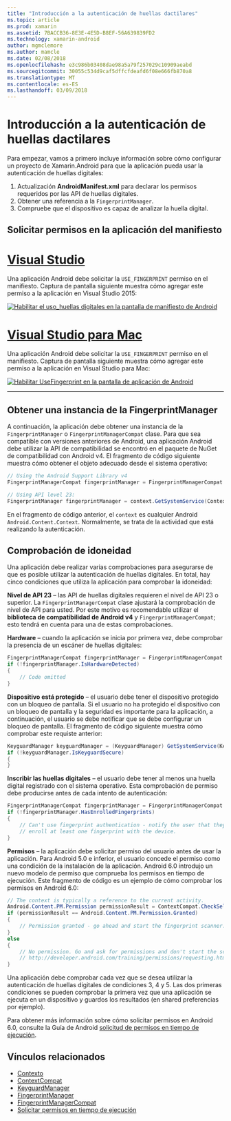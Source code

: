 ```yaml
---
title: "Introducción a la autenticación de huellas dactilares"
ms.topic: article
ms.prod: xamarin
ms.assetid: 7BACCB36-8E3E-4E5D-B8EF-56A639839FD2
ms.technology: xamarin-android
author: mgmclemore
ms.author: mamcle
ms.date: 02/08/2018
ms.openlocfilehash: e3c986b03408dae98a5a79f257029c10909aeabd
ms.sourcegitcommit: 30055c534d9caf5dffcfdeafd6f08e666fb870a8
ms.translationtype: MT
ms.contentlocale: es-ES
ms.lasthandoff: 03/09/2018
---
```

# <a name="getting-started-with-fingerprint-authentication"></a>Introducción a la autenticación de huellas dactilares

Para empezar, vamos a primero incluye información sobre cómo configurar un proyecto de Xamarin.Android para que la aplicación pueda usar la autenticación de huellas digitales:

1. Actualización **AndroidManifest.xml** para declarar los permisos requeridos por las API de huellas digitales.
2. Obtener una referencia a la `FingerprintManager`.
3. Compruebe que el dispositivo es capaz de analizar la huella digital.

## <a name="requesting-permissions-in-the-application-manifest"></a>Solicitar permisos en la aplicación del manifiesto

# <a name="visual-studiotabvswin"></a>[Visual Studio](#tab/vswin)

Una aplicación Android debe solicitar la `USE_FINGERPRINT` permiso en el manifiesto. Captura de pantalla siguiente muestra cómo agregar este permiso a la aplicación en Visual Studio 2015:

[![Habilitar el uso\_huellas digitales en la pantalla de manifiesto de Android](get-started-images/fingerprint-01-vs.png)](get-started-images/fingerprint-01-vs.png#lightbox) 

# <a name="visual-studio-for-mactabvsmac"></a>[Visual Studio para Mac](#tab/vsmac)

Una aplicación Android debe solicitar la `USE_FINGERPRINT` permiso en el manifiesto. Captura de pantalla siguiente muestra cómo agregar este permiso a la aplicación en Visual Studio para Mac:

[![Habilitar UseFingerprint en la pantalla de aplicación de Android](get-started-images/fingerprint-01-xs.png)](get-started-images/fingerprint-01-xs.png#lightbox) 

-----

## <a name="getting-an-instance-of-the-fingerprintmanager"></a>Obtener una instancia de la FingerprintManager

A continuación, la aplicación debe obtener una instancia de la `FingerprintManager` o `FingerprintManagerCompat` clase. Para que sea compatible con versiones anteriores de Android, una aplicación Android debe utilizar la API de compatibilidad se encontró en el paquete de NuGet de compatibilidad con Android v4. El fragmento de código siguiente muestra cómo obtener el objeto adecuado desde el sistema operativo: 

```csharp
// Using the Android Support Library v4
FingerprintManagerCompat fingerprintManager = FingerprintManagerCompat.From(context);

// Using API level 23:
FingerprintManager fingerprintManager = context.GetSystemService(Context.FingerprintService) as FingerprintManager;
```  

En el fragmento de código anterior, el `context` es cualquier Android `Android.Content.Context`. Normalmente, se trata de la actividad que está realizando la autenticación.

## <a name="checking-for-eligibility"></a>Comprobación de idoneidad

Una aplicación debe realizar varias comprobaciones para asegurarse de que es posible utilizar la autenticación de huellas digitales. En total, hay cinco condiciones que utiliza la aplicación para comprobar la idoneidad:  
 

**Nivel de API 23** &ndash; las API de huellas digitales requieren el nivel de API 23 o superior. La `FingerprintManagerCompat` clase ajustará la comprobación de nivel de API para usted. Por este motivo es recomendable utilizar el **biblioteca de compatibilidad de Android v4** y `FingerprintManagerCompat`; esto tendrá en cuenta para una de estas comprobaciones.

**Hardware** &ndash; cuando la aplicación se inicia por primera vez, debe comprobar la presencia de un escáner de huellas digitales:

```csharp
FingerprintManagerCompat fingerprintManager = FingerprintManagerCompat.From(context);
if (!fingerprintManager.IsHardwareDetected)
{
    // Code omitted
}
```
    
**Dispositivo está protegido** &ndash; el usuario debe tener el dispositivo protegido con un bloqueo de pantalla. Si el usuario no ha protegido el dispositivo con un bloqueo de pantalla y la seguridad es importante para la aplicación, a continuación, el usuario se debe notificar que se debe configurar un bloqueo de pantalla. El fragmento de código siguiente muestra cómo comprobar este requiste anterior:

```csharp
KeyguardManager keyguardManager = (KeyguardManager) GetSystemService(KeyguardService);
if (!keyguardManager.IsKeyguardSecure)
{
}
```

**Inscribir las huellas digitales** &ndash; el usuario debe tener al menos una huella digital registrado con el sistema operativo. Esta comprobación de permiso debe producirse antes de cada intento de autenticación:

```csharp
FingerprintManagerCompat fingerprintManager = FingerprintManagerCompat.From(context);
if (!fingerprintManager.HasEnrolledFingerprints)
{
    // Can't use fingerprint authentication - notify the user that they need to
    // enroll at least one fingerprint with the device.
}
```

**Permisos** &ndash; la aplicación debe solicitar permiso del usuario antes de usar la aplicación. Para Android 5.0 e inferior, el usuario concede el permiso como una condición de la instalación de la aplicación. Android 6.0 introdujo un nuevo modelo de permiso que comprueba los permisos en tiempo de ejecución. Este fragmento de código es un ejemplo de cómo comprobar los permisos en Android 6.0:

```csharp
// The context is typically a reference to the current activity.
Android.Content.PM.Permission permissionResult = ContextCompat.CheckSelfPermission(context, Manifest.Permission.UseFingerprint);
if (permissionResult == Android.Content.PM.Permission.Granted)
{
    // Permission granted - go ahead and start the fingerprint scanner.
}
else
{
    // No permission. Go and ask for permissions and don't start the scanner. See
    // http://developer.android.com/training/permissions/requesting.html
}
```

Una aplicación debe comprobar cada vez que se desea utilizar la autenticación de huellas digitales de condiciones 3, 4 y 5. Las dos primeras condiciones se pueden comprobar la primera vez que una aplicación se ejecuta en un dispositivo y guardos los resultados (en shared preferencias por ejemplo).

Para obtener más información sobre cómo solicitar permisos en Android 6.0, consulte la Guía de Android [solicitud de permisos en tiempo de ejecución](http://developer.android.com/training/permissions/requesting.html).



## <a name="related-links"></a>Vínculos relacionados

- [Contexto](https://developer.xamarin.com/api/type/Android.Content.Context/)
- [ContextCompat](https://developer.xamarin.com/api/type/Android.Support.V4.Content.ContextCompat/)
- [KeyguardManager](https://developer.xamarin.com/api/type/Android.App.KeyguardManager/)
- [FingerprintManager](http://developer.android.com/reference/android/hardware/fingerprint/FingerprintManager.html)
- [FingerprintManagerCompat](http://developer.android.com/reference/android/support/v4/hardware/fingerprint/FingerprintManagerCompat.html)
- [Solicitar permisos en tiempo de ejecución](http://developer.android.com/training/permissions/requesting.html)
